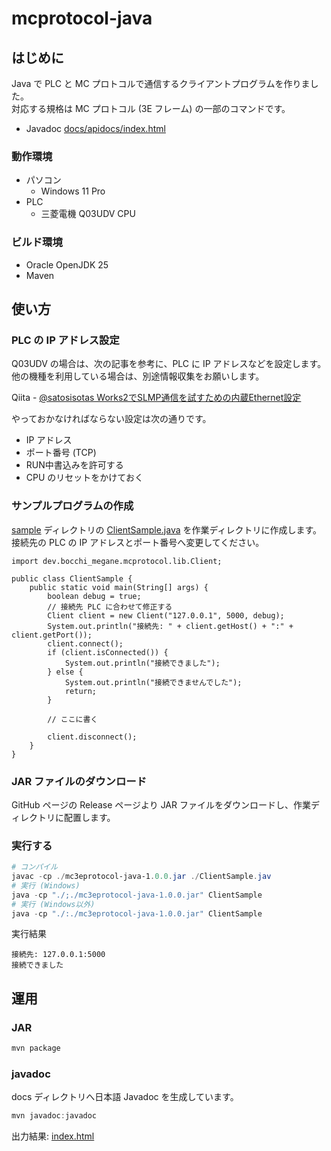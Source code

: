 # mcprotocol-java

## はじめに

Java で PLC と MC プロトコルで通信するクライアントプログラムを作りました。  
対応する規格は MC プロトコル (3E フレーム) の一部のコマンドです。

* Javadoc [docs/apidocs/index.html](docs/apidocs/index.html)

### 動作環境

* パソコン
  * Windows 11 Pro
* PLC
  * 三菱電機 Q03UDV CPU

### ビルド環境

* Oracle OpenJDK 25
* Maven

## 使い方

### PLC の IP アドレス設定

Q03UDV の場合は、次の記事を参考に、PLC に IP アドレスなどを設定します。他の機種を利用している場合は、別途情報収集をお願いします。

Qiita - [@satosisotas Works2でSLMP通信を試すための内蔵Ethernet設定](https://qiita.com/satosisotas/items/38f64c872d161b612071)

やっておかなければならない設定は次の通りです。
* IP アドレス
* ポート番号 (TCP)
* RUN中書込みを許可する
* CPU のリセットをかけておく

### サンプルプログラムの作成

[sample](sample) ディレクトリの [ClientSample.java](sample/ClientSample.java) を作業ディレクトリに作成します。  
接続先の PLC の IP アドレスとポート番号へ変更してください。

```
import dev.bocchi_megane.mcprotocol.lib.Client;

public class ClientSample {
    public static void main(String[] args) {
        boolean debug = true;
        // 接続先 PLC に合わせて修正する
        Client client = new Client("127.0.0.1", 5000, debug);
        System.out.println("接続先: " + client.getHost() + ":" + client.getPort());
        client.connect();
        if (client.isConnected()) {
            System.out.println("接続できました");
        } else {
            System.out.println("接続できませんでした");
            return;
        } 
        
        // ここに書く
        
        client.disconnect();
    }
}
```

### JAR ファイルのダウンロード

GitHub ページの Release ページより JAR ファイルをダウンロードし、作業ディレクトリに配置します。

### 実行する

```powershell
# コンパイル
javac -cp ./mc3eprotocol-java-1.0.0.jar ./ClientSample.jav
# 実行 (Windows)
java -cp "./;./mc3eprotocol-java-1.0.0.jar" ClientSample
# 実行 (Windows以外)
java -cp "./:./mc3eprotocol-java-1.0.0.jar" ClientSample
```

実行結果
```
接続先: 127.0.0.1:5000
接続できました
```

## 運用

### JAR

```powershell
mvn package
```

### javadoc

docs ディレクトリへ日本語 Javadoc を生成しています。

```powershell
mvn javadoc:javadoc
```

出力結果: [index.html](docs/apidocs/index.html)

